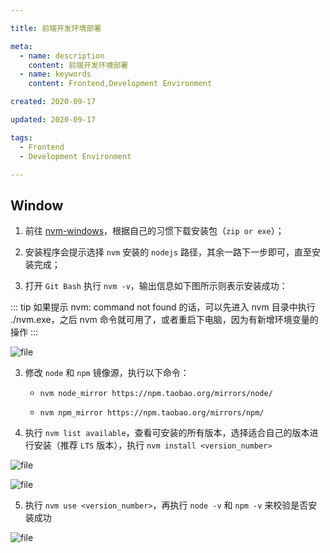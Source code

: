 ```yaml
---

title: 前端开发环境部署

meta:
  - name: description
    content: 前端开发环境部署
  - name: keywords
    content: Frontend,Development Environment

created: 2020-09-17

updated: 2020-09-17

tags:
  - Frontend
  - Development Environment

---
```


## Window

1. 前往 [nvm-windows](https://github.com/coreybutler/nvm-windows/releases)，根据自己的习惯下载安装包（`zip or exe`）；

2. 安装程序会提示选择 `nvm` 安装的 `nodejs` 路径，其余一路下一步即可，直至安装完成；

3. 打开 `Git Bash` 执行 `nvm -v`，输出信息如下图所示则表示安装成功：

::: tip
如果提示 nvm: command not found 的话，可以先进入 nvm 目录中执行 ./nvm.exe，之后 nvm 命令就可用了，或者重启下电脑，因为有新增环境变量的操作
:::

![file](/images/前端开发环境部署/nvm_verify.png)

3. 修改 `node` 和 `npm` 镜像源，执行以下命令：
    * `nvm node_mirror https://npm.taobao.org/mirrors/node/`

    * `nvm npm_mirror https://npm.taobao.org/mirrors/npm/`

4. 执行 `nvm list available`，查看可安装的所有版本，选择适合自己的版本进行安装（推荐 `LTS` 版本），执行 `nvm install <version_number>`

![file](/images/前端开发环境部署/nvm_list_available.png)

![file](/images/前端开发环境部署/nvm_install.png)

5. 执行 `nvm use <version_number>`，再执行 `node -v` 和 `npm -v` 来校验是否安装成功

![file](/images/前端开发环境部署/nvm_use_and_verify_node_npm.png)
